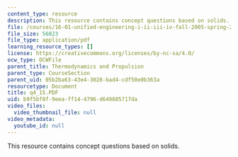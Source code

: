 ```yaml
---
content_type: resource
description: This resource contains concept questions based on solids.
file: /courses/16-01-unified-engineering-i-ii-iii-iv-fall-2005-spring-2006/b9f5bf8f9eeaff144796d649885717da_q4_15.PDF
file_size: 56823
file_type: application/pdf
learning_resource_types: []
license: https://creativecommons.org/licenses/by-nc-sa/4.0/
ocw_type: OCWFile
parent_title: Thermodynamics and Propulsion
parent_type: CourseSection
parent_uid: 05b2ba63-43e4-3028-bad4-cdf50e0b363a
resourcetype: Document
title: q4_15.PDF
uid: b9f5bf8f-9eea-ff14-4796-d649885717da
video_files:
  video_thumbnail_file: null
video_metadata:
  youtube_id: null
---
```

This resource contains concept questions based on solids.